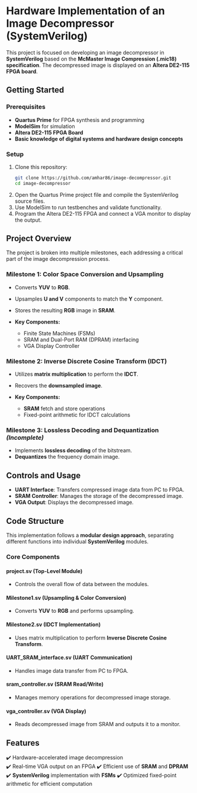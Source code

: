 # **Hardware Implementation of an Image Decompressor (SystemVerilog)**

This project is focused on developing an image decompressor in **SystemVerilog** based on the **McMaster Image Compression (.mic18) specification**. The decompressed image is displayed on an **Altera DE2-115 FPGA board**.

## **Getting Started**

### **Prerequisites**
- **Quartus Prime** for FPGA synthesis and programming
- **ModelSim** for simulation
- **Altera DE2-115 FPGA Board**
- **Basic knowledge of digital systems and hardware design concepts**

### **Setup**
1. Clone this repository:
   ```bash
   git clone https://github.com/amhar86/image-decompressor.git
   cd image-decompressor
   ```
2. Open the Quartus Prime project file and compile the SystemVerilog source files.
3. Use ModelSim to run testbenches and validate functionality.
4. Program the Altera DE2-115 FPGA and connect a VGA monitor to display the output.

## **Project Overview**
The project is broken into multiple milestones, each addressing a critical part of the image decompression process.

### **Milestone 1: Color Space Conversion and Upsampling**
- Converts **YUV** to **RGB**.
- Upsamples **U and V** components to match the **Y** component.
- Stores the resulting **RGB** image in **SRAM**.

- **Key Components:**
  - Finite State Machines (FSMs)
  - SRAM and Dual-Port RAM (DPRAM) interfacing
  - VGA Display Controller

### **Milestone 2: Inverse Discrete Cosine Transform (IDCT)**
- Utilizes **matrix multiplication** to perform the **IDCT**.
- Recovers the **downsampled image**.

- **Key Components:**
  - **SRAM** fetch and store operations
  - Fixed-point arithmetic for IDCT calculations

### **Milestone 3: Lossless Decoding and Dequantization** *(Incomplete)*
- Implements **lossless decoding** of the bitstream.
- **Dequantizes** the frequency domain image.

## **Controls and Usage**
- **UART Interface**: Transfers compressed image data from PC to FPGA.
- **SRAM Controller**: Manages the storage of the decompressed image.
- **VGA Output**: Displays the decompressed image.

## **Code Structure**
This implementation follows a **modular design approach**, separating different functions into individual **SystemVerilog** modules.

### **Core Components**
#### **project.sv** (Top-Level Module)
- Controls the overall flow of data between the modules.

#### **Milestone1.sv** (Upsampling & Color Conversion)
- Converts **YUV** to **RGB** and performs upsampling.

#### **Milestone2.sv** (IDCT Implementation)
- Uses matrix multiplication to perform **Inverse Discrete Cosine Transform**.

#### **UART_SRAM_interface.sv** (UART Communication)
- Handles image data transfer from PC to FPGA.

#### **sram_controller.sv** (SRAM Read/Write)
- Manages memory operations for decompressed image storage.

#### **vga_controller.sv** (VGA Display)
- Reads decompressed image from SRAM and outputs it to a monitor.

## **Features**
✔️ Hardware-accelerated image decompression  
✔️ Real-time VGA output on an FPGA 
✔️ Efficient use of **SRAM** and **DPRAM**  
✔️ **SystemVerilog** implementation with **FSMs**
✔️ Optimized fixed-point arithmetic for efficient computation
